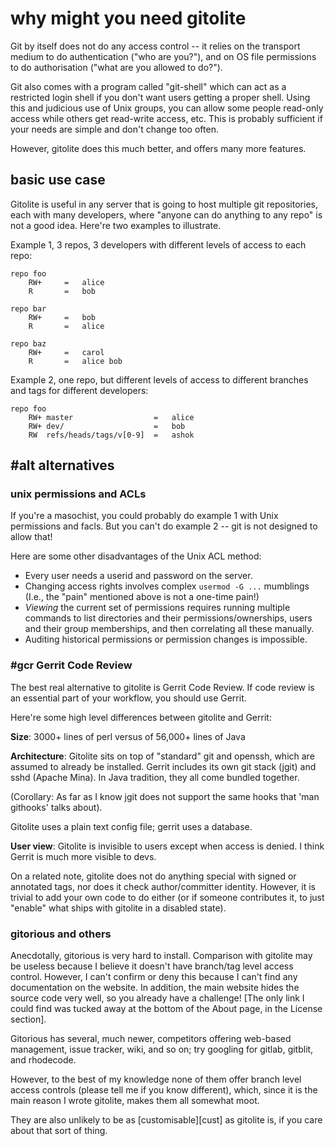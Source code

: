 # why might you need gitolite

<!-- pandoc: toc -->

Git by itself does not do any access control -- it relies on the transport
medium to do authentication ("who are you?"), and on OS file permissions to do
authorisation ("what are you allowed to do?").

Git also comes with a program called "git-shell" which can act as a restricted
login shell if you don't want users getting a proper shell.  Using this and
judicious use of Unix groups, you can allow some people read-only access while
others get read-write access, etc.  This is probably sufficient if your needs
are simple and don't change too often.

However, gitolite does this much better, and offers many more features.

## basic use case

Gitolite is useful in any server that is going to host multiple git
repositories, each with many developers, where "anyone can do anything to any
repo" is not a good idea.  Here're two examples to illustrate.

Example 1, 3 repos, 3 developers with different levels of access to each repo:

    repo foo
        RW+     =   alice
        R       =   bob

    repo bar
        RW+     =   bob
        R       =   alice

    repo baz
        RW+     =   carol
        R       =   alice bob

Example 2, one repo, but different levels of access to different branches and
tags for different developers:

    repo foo
        RW+ master                  =   alice
        RW+ dev/                    =   bob
        RW  refs/heads/tags/v[0-9]  =   ashok

## #alt alternatives

### unix permissions and ACLs

If you're a masochist, you could probably do example 1 with Unix permissions
and facls.  But you can't do example 2 -- git is not designed to allow that!

Here are some other disadvantages of the Unix ACL method:

  * Every user needs a userid and password on the server.
  * Changing access rights involves complex `usermod -G ...` mumblings
    (I.e., the "pain" mentioned above is not a one-time pain!)
  * *Viewing* the current set of permissions requires running multiple
    commands to list directories and their permissions/ownerships, users and
    their group memberships, and then correlating all these manually.
  * Auditing historical permissions or permission changes is impossible.

### #gcr Gerrit Code Review

The best real alternative to gitolite is Gerrit Code Review.  If code review
is an essential part of your workflow, you should use Gerrit.

Here're some high level differences between gitolite and Gerrit:

**Size**: 3000+ lines of perl versus of 56,000+ lines of Java

**Architecture**: Gitolite sits on top of "standard" git and openssh, which
are assumed to already be installed.  Gerrit includes its own git stack (jgit)
and sshd (Apache Mina).  In Java tradition, they all come bundled together.

(Corollary: As far as I know jgit does not support the same hooks that 'man
githooks' talks about).

Gitolite uses a plain text config file; gerrit uses a database.

**User view**: Gitolite is invisible to users except when access is denied.  I
think Gerrit is much more visible to devs.

On a related note, gitolite does not do anything special with signed or
annotated tags, nor does it check author/committer identity.  However, it is
trivial to add your own code to do either (or if someone contributes it, to
just "enable" what ships with gitolite in a disabled state).

### gitorious and others

Anecdotally, gitorious is very hard to install.  Comparison with gitolite may
be useless because I believe it doesn't have branch/tag level access control.
However, I can't confirm or deny this because I can't find any documentation
on the website.  In addition, the main website hides the source code very
well, so you already have a challenge!  [The only link I could find was tucked
away at the bottom of the About page, in the License section].

Gitorious has several, much newer, competitors offering web-based management,
issue tracker, wiki, and so on; try googling for gitlab, gitblit, and
rhodecode.

However, to the best of my knowledge none of them offer branch level access
controls (please tell me if you know different), which, since it is the main
reason I wrote gitolite, makes them all somewhat moot.

They are also unlikely to be as [customisable][cust] as gitolite is, if you
care about that sort of thing.
